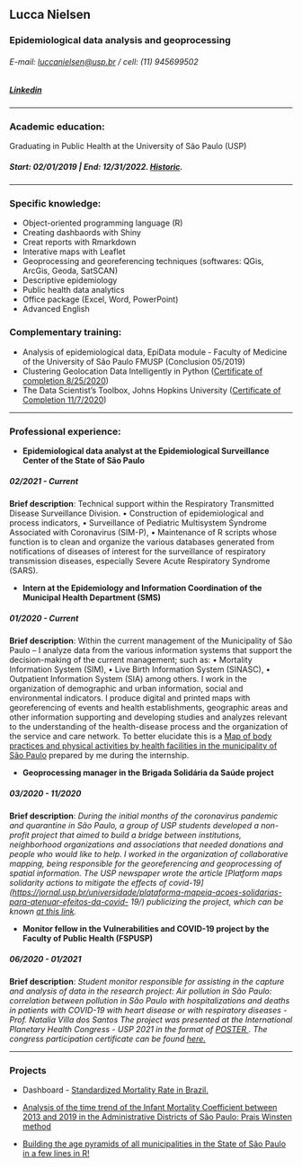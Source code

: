 ## Lucca Nielsen
### Epidemiological data analysis and geoprocessing
###### E-mail: luccanielsen@usp.br / cell: (11) 945699502
##### [Linkedin](https://www.linkedin.com/in/lucca-nielsen-53b2a9181/)
___

### Academic education:
Graduating in Public Health at the University of São Paulo (USP)<br>
<h5> Start: 02/01/2019 | End: 12/31/2022. <a href="https://github.com/Luccan97/Curriculo/blob/main/historicoescolarListar.pdf" target="_blank">Historic</a>. </h5>

___

### Specific knowledge:

- Object-oriented programming language (R)
- Creating dashbaords with Shiny
- Creat reports with Rmarkdown
- Interative maps with Leaflet
- Geoprocessing and georeferencing techniques (softwares: QGis, ArcGis, Geoda, SatSCAN)
- Descriptive epidemiology
- Public health data analytics
- Office package (Excel, Word, PowerPoint)
- Advanced English


### Complementary training:
- Analysis of epidemiological data, EpiData module - Faculty of Medicine of the University of São Paulo FMUSP (Conclusion 05/2019)
- Clustering Geolocation Data Intelligently in Python ([Certificate of completion 8/25/2020](https://www.coursera.org/account/accomplishments/certificate/W6BD8XHJXX3Y))
- The Data Scientist’s Toolbox, Johns Hopkins University ([Certificate of Completion 11/7/2020](https://www.coursera.org/account/accomplishments/verify/HGXFJNW43WQZ))

---

### Professional experience:

- **Epidemiological data analyst at the Epidemiological Surveillance Center of the State of São Paulo**
##### 02/2021 - Current
**Brief description**: Technical support within the Respiratory Transmitted Disease Surveillance Division.
• Construction of epidemiological and process indicators,
• Surveillance of Pediatric Multisystem Syndrome Associated with Coronavirus (SIM-P),
• Maintenance of R scripts whose function is to clean and organize the various databases generated from notifications of diseases of interest for the surveillance of respiratory transmission diseases, especially Severe Acute Respiratory Syndrome (SARS).


- **Intern at the Epidemiology and Information Coordination of the Municipal Health Department (SMS)**
##### 01/2020 - Current
**Brief description**: Within the current management of the Municipality of São Paulo – I analyze data from the various information systems that support the decision-making of the current management; such as:
• Mortality Information System (SIM),
• Live Birth Information System (SINASC),
• Outpatient Information System (SIA) among others.
I work in the organization of demographic and urban information, social and environmental indicators. I produce digital and printed maps with georeferencing of events and health establishments, geographic areas and other information supporting and developing studies and analyzes relevant to the understanding of the health-disease process and the organization of the service and care network. To better elucidate this is a <a href="https://github.com/Luccan97/Curriculo/blob/main/Mapa_praticas_corporais.pdf" target="_blank"> Map of body practices and physical activities by health facilities in the municipality of São Paulo</a> prepared by me during the internship.


- **Geoprocessing manager in the Brigada Solidária da Saúde project**
##### 03/2020 - 11/2020
 **Brief description**: *During the initial months of the coronavirus pandemic and quarantine in São Paulo, a group of USP students developed a non-profit project that aimed to build a bridge between institutions, neighborhood organizations and associations that needed donations and people who would like to help. I worked in the organization of collaborative mapping, being responsible for the georeferencing and geoprocessing of spatial information. The USP newspaper wrote the article [Platform maps solidarity actions to mitigate the effects of covid-19](https://jornal.usp.br/universidade/plataforma-mapeia-acoes-solidarias-para-atenuar-efeitos-da-covid- 19/) publicizing the project, which can be known [at this link](https://brigadasolidariadasaude.com/pt_br/sobre/).*
 
- **Monitor fellow in the Vulnerabilities and COVID-19 project by the Faculty of Public Health (FSPUSP)**
##### 06/2020 - 01/2021
 **Brief description**: *Student monitor responsible for assisting in the capture and analysis of data in the research project: Air pollution in São Paulo: correlation between pollution in São Paulo with hospitalizations and deaths in patients with COVID-19 with heart disease or with respiratory diseases - Prof. Natalia Villa dos Santos
The project was presented at the International Planetary Health Congress - USP 2021 in the format of <a href="https://github.com/Luccan97/Curriculo/blob/main/POSTER LUCCA.pptx (1).pdf" target="_blank "> POSTER </a>. The congress participation certificate can be found <a href="https://github.com/Luccan97/Curriculo/blob/main/imgdocemi.pdf" target="_blank"> here.</a>*

---

### Projects

- Dashboard - [Standardized Mortality Rate in Brazil.](https://6c6yvn-lucca0nielsen.shinyapps.io/StandardizedMortality_Brazil/)

- [Analysis of the time trend of the Infant Mortality Coefficient between 2013 and 2019 in the Administrative Districts of São Paulo: Prais Winsten method](https://luccan97.github.io/Prais_Winsten/)

- [Building the age pyramids of all municipalities in the State of São Paulo in a few lines in R!](https://luccan97.github.io/Piramides_Etarias/)


